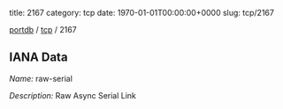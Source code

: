 title: 2167
category: tcp
date: 1970-01-01T00:00:00+0000
slug: tcp/2167

[portdb](/) / [tcp](/category/tcp.html) / 2167


## IANA Data

_Name:_ raw-serial

_Description:_ Raw Async Serial Link

